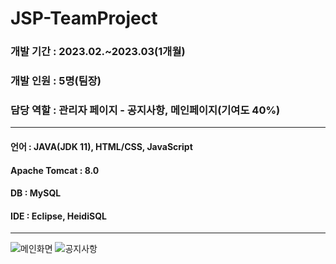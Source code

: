 # JSP-TeamProject
### 개발 기간 : 2023.02.~2023.03(1개월)
### 개발 인원 : 5명(팀장)
### 담당 역할 : 관리자 페이지 - 공지사항, 메인페이지(기여도 40%)

---

#### 언어 : JAVA(JDK 11), HTML/CSS, JavaScript
#### Apache Tomcat : 8.0
#### DB : MySQL
#### IDE : Eclipse, HeidiSQL
----

![메인화면](https://github.com/mino0816/JSP-TeamProject/assets/124946631/c6d5ad10-6b80-437a-afdf-2888661e156c)
![공지사항](https://github.com/mino0816/JSP-TeamProject/assets/124946631/fe446190-19c2-43a8-acbd-8a2961ebbecc)

